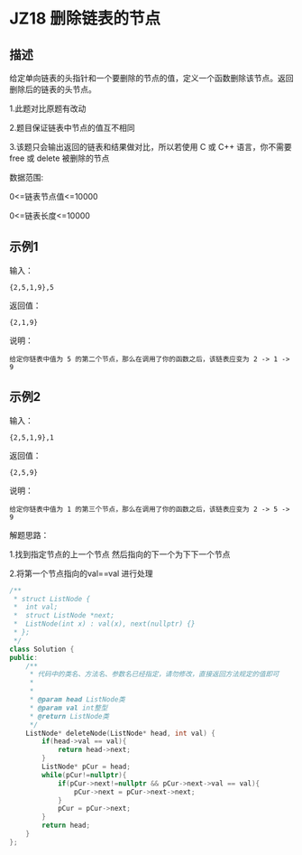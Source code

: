 # **JZ18** **删除链表的节点**

## 描述

给定单向链表的头指针和一个要删除的节点的值，定义一个函数删除该节点。返回删除后的链表的头节点。

1.此题对比原题有改动

2.题目保证链表中节点的值互不相同

3.该题只会输出返回的链表和结果做对比，所以若使用 C 或 C++ 语言，你不需要 free 或 delete 被删除的节点

数据范围:

0<=链表节点值<=10000

0<=链表长度<=10000

## 示例1

输入：

```
{2,5,1,9},5
```

返回值：

```
{2,1,9}
```

说明：

```
给定你链表中值为 5 的第二个节点，那么在调用了你的函数之后，该链表应变为 2 -> 1 -> 9   
```

## 示例2

输入：

```
{2,5,1,9},1
```

返回值：

```
{2,5,9}
```

说明：

```
给定你链表中值为 1 的第三个节点，那么在调用了你的函数之后，该链表应变为 2 -> 5 -> 9   
```



解题思路：

1.找到指定节点的上一个节点 然后指向的下一个为下下一个节点

2.将第一个节点指向的val==val 进行处理

```c++
/**
 * struct ListNode {
 *	int val;
 *	struct ListNode *next;
 *	ListNode(int x) : val(x), next(nullptr) {}
 * };
 */
class Solution {
public:
    /**
     * 代码中的类名、方法名、参数名已经指定，请勿修改，直接返回方法规定的值即可
     *
     * 
     * @param head ListNode类 
     * @param val int整型 
     * @return ListNode类
     */
    ListNode* deleteNode(ListNode* head, int val) {
        if(head->val == val){
            return head->next;
        }
        ListNode* pCur = head;
        while(pCur!=nullptr){
            if(pCur->next!=nullptr && pCur->next->val == val){
                pCur->next = pCur->next->next;
            }
            pCur = pCur->next;
        }
        return head;
    }
};
```

